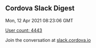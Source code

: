 ## Cordova Slack Digest
Mon, 12 Apr 2021 08:23:06 GMT

[User count: 4443](https://cordova.slack.com/)


Join the conversation at [slack.cordova.io](http://slack.cordova.io/)
